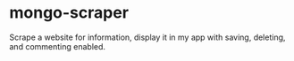 # mongo-scraper
Scrape a website for information, display it in my app with saving, deleting, and commenting enabled.
